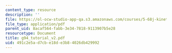 ```yaml
---
content_type: resource
description: ''
file: https://ol-ocw-studio-app-qa.s3.amazonaws.com/courses/5-68j-kinetics-of-chemical-reactions-spring-2003/491c2e5ad7cbe18de3b84026db429992_g94_tutorial_v2.pdf
file_type: application/pdf
parent_uid: 8acaf564-fabb-3e34-7818-9113907b5e28
resourcetype: Document
title: g94_tutorial_v2.pdf
uid: 491c2e5a-d7cb-e18d-e3b8-4026db429992
---
```


